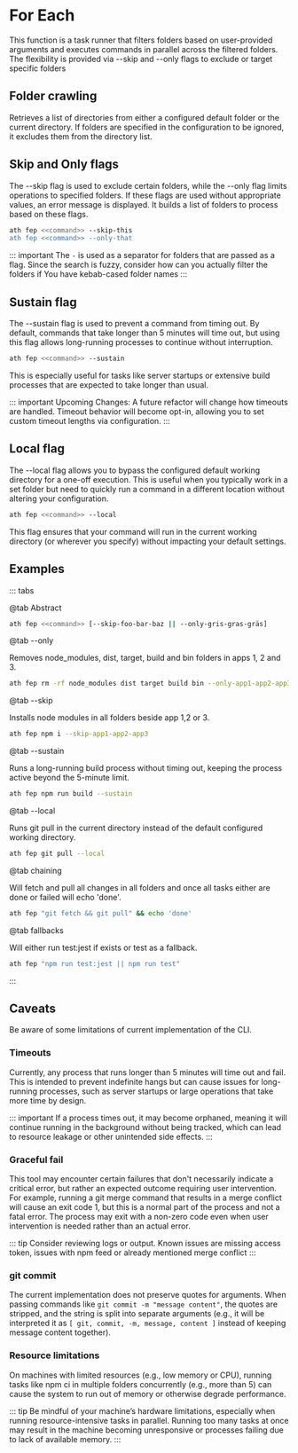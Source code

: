 # For Each

This function is a task runner that filters folders based on user-provided arguments and executes commands in parallel across the filtered folders. The flexibility is provided via --skip and --only flags to exclude or target specific folders

## Folder crawling

Retrieves a list of directories from either a configured default folder or the current directory.
If folders are specified in the configuration to be ignored, it excludes them from the directory list.

## Skip and Only flags

The --skip flag is used to exclude certain folders, while the --only flag limits operations to specified folders. If these flags are used without appropriate values, an error message is displayed.
It builds a list of folders to process based on these flags.

```sh
ath fep <<command>> --skip-this
ath fep <<command>> --only-that
```

::: important
The `-` is used as a separator for folders that are passed as a flag. Since the search is fuzzy, consider how can you actually filter the folders if You have kebab-cased folder names
:::

## Sustain flag

The --sustain flag is used to prevent a command from timing out. By default, commands that take longer than 5 minutes will time out, but using this flag allows long-running processes to continue without interruption.

```sh
ath fep <<command>> --sustain
```

This is especially useful for tasks like server startups or extensive build processes that are expected to take longer than usual.

::: important Upcoming Changes:
A future refactor will change how timeouts are handled. Timeout behavior will become opt-in, allowing you to set custom timeout lengths via configuration.
:::

## Local flag

The --local flag allows you to bypass the configured default working directory for a one-off execution. This is useful when you typically work in a set folder but need to quickly run a command in a different location without altering your configuration.

```sh
ath fep <<command>> --local
```

This flag ensures that your command will run in the current working directory (or wherever you specify) without impacting your default settings.

## Examples

::: tabs

@tab Abstract

```sh
ath fep <<command>> [--skip-foo-bar-baz || --only-gris-gras-gräs]
```

@tab --only

Removes node_modules, dist, target, build and bin folders in apps 1, 2 and 3.

```sh
ath fep rm -rf node_modules dist target build bin --only-app1-app2-app3
```

@tab --skip

Installs node modules in all folders beside app 1,2 or 3.

```sh
ath fep npm i --skip-app1-app2-app3
```

@tab --sustain

Runs a long-running build process without timing out, keeping the process active beyond the 5-minute limit.

```sh
ath fep npm run build --sustain
```

@tab --local

Runs git pull in the current directory instead of the default configured working directory.

```sh
ath fep git pull --local
```

@tab chaining

Will fetch and pull all changes in all folders and once all tasks either are done or failed will echo 'done'.

```sh
ath fep "git fetch && git pull" && echo 'done'
```

@tab fallbacks

Will either run test:jest if exists or test as a fallback.

```sh
ath fep "npm run test:jest || npm run test"
```

:::

## Caveats

Be aware of some limitations of current implementation of the CLI.

### Timeouts

Currently, any process that runs longer than 5 minutes will time out and fail. This is intended to prevent indefinite hangs but can cause issues for long-running processes, such as server startups or large operations that take more time by design.

::: important
If a process times out, it may become orphaned, meaning it will continue running in the background without being tracked, which can lead to resource leakage or other unintended side effects.
:::

### Graceful fail

This tool may encounter certain failures that don't necessarily indicate a critical error, but rather an expected outcome requiring user intervention. For example, running a git merge command that results in a merge conflict will cause an exit code 1, but this is a normal part of the process and not a fatal error. The process may exit with a non-zero code even when user intervention is needed rather than an actual error.

::: tip
Consider reviewing logs or output. Known issues are missing access token, issues with npm feed or already mentioned merge conflict
:::

### git commit

The current implementation does not preserve quotes for arguments. When passing commands like `git commit -m "message content"`, the quotes are stripped, and the string is split into separate arguments (e.g., it will be interpreted it as `[ git, commit, -m, message, content ]` instead of keeping message content together).

### Resource limitations

On machines with limited resources (e.g., low memory or CPU), running tasks like npm ci in multiple folders concurrently (e.g., more than 5) can cause the system to run out of memory or otherwise degrade performance.

::: tip
Be mindful of your machine’s hardware limitations, especially when running resource-intensive tasks in parallel.
Running too many tasks at once may result in the machine becoming unresponsive or processes failing due to lack of available memory.
:::
